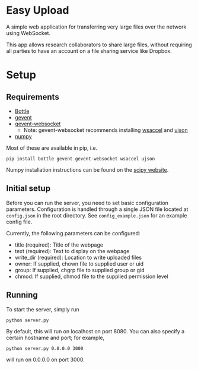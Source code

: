 # Easy Upload
A simple web application for transferring very large files 
over the network using WebSocket.

This app allows research collaborators to share large files,
without requiring all parties to have an account on a file sharing service
like Dropbox.

# Setup
## Requirements
* [Bottle](http://bottlepy.org/docs/dev/index.html)
* [gevent](http://www.gevent.org/)
* [gevent-websocket](https://pypi.python.org/pypi/gevent-websocket/)
  * Note: gevent-websocket recommends installing
[wsaccel](https://github.com/methane/wsaccel) and 
[ujson](https://pypi.python.org/pypi/ujson)
* [numpy](http://www.numpy.org/)

Most of these are available in pip, i.e.

    pip install bottle gevent gevent-websocket wsaccel ujson

Numpy installation instructions can be found
on the [scipy website](http://www.scipy.org/scipylib/download.html).

## Initial setup
Before you can run the server, you need to set basic configuration parameters.
Configuration is handled through a single JSON file
located at `config.json` in the root directory.
See `config_example.json` for an example config file.

Currently, the following parameters can be configured:
* title (required): Title of the webpage
* text (required): Text to display on the webpage
* write\_dir (required): Location to write uploaded files
* owner: If supplied, chown file to supplied user or uid
* group: If supplied, chgrp file to supplied group or gid
* chmod: If supplied, chmod file to the supplied permission level

## Running
To start the server, simply run

    python server.py

By default, this will run on localhost on port 8080.
You can also specify a certain hostname and port; for example,

    python server.py 0.0.0.0 3000

will run on 0.0.0.0 on port 3000.

